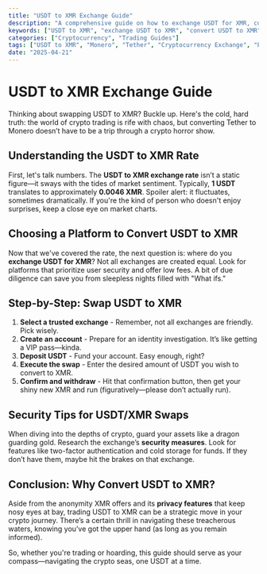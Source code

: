 ```yaml
---
title: "USDT to XMR Exchange Guide"
description: "A comprehensive guide on how to exchange USDT for XMR, covering rates, security, and step-by-step instructions."
keywords: ["USDT to XMR", "exchange USDT to XMR", "convert USDT to XMR", "USDT/XMR rate"]
categories: ["Cryptocurrency", "Trading Guides"]
tags: ["USDT to XMR", "Monero", "Tether", "Cryptocurrency Exchange", "Privacy Crypto Swap", "Crypto Conversion"]
date: "2025-04-21"
---
```


# USDT to XMR Exchange Guide

Thinking about swapping USDT to XMR? Buckle up. Here's the cold, hard truth: the world of crypto trading is rife with chaos, but converting Tether to Monero doesn’t have to be a trip through a crypto horror show.

## Understanding the USDT to XMR Rate

First, let's talk numbers. The **USDT to XMR exchange rate** isn’t a static figure—it sways with the tides of market sentiment. Typically, **1 USDT** translates to approximately **0.0046 XMR**. Spoiler alert: it fluctuates, sometimes dramatically. If you're the kind of person who doesn't enjoy surprises, keep a close eye on market charts.

## Choosing a Platform to Convert USDT to XMR

Now that we've covered the rate, the next question is: where do you **exchange USDT for XMR**? Not all exchanges are created equal. Look for platforms that prioritize user security and offer low fees. A bit of due diligence can save you from sleepless nights filled with "What ifs."

## Step-by-Step: Swap USDT to XMR

1. **Select a trusted exchange** - Remember, not all exchanges are friendly. Pick wisely.
2. **Create an account** - Prepare for an identity investigation. It’s like getting a VIP pass—kinda.
3. **Deposit USDT** - Fund your account. Easy enough, right?
4. **Execute the swap** - Enter the desired amount of USDT you wish to convert to XMR.
5. **Confirm and withdraw** - Hit that confirmation button, then get your shiny new XMR and run (figuratively—please don’t actually run).

## Security Tips for USDT/XMR Swaps

When diving into the depths of crypto, guard your assets like a dragon guarding gold. Research the exchange’s **security measures**. Look for features like two-factor authentication and cold storage for funds. If they don’t have them, maybe hit the brakes on that exchange.

## Conclusion: Why Convert USDT to XMR?

Aside from the anonymity XMR offers and its **privacy features** that keep nosy eyes at bay, trading USDT to XMR can be a strategic move in your crypto journey. There’s a certain thrill in navigating these treacherous waters, knowing you’ve got the upper hand (as long as you remain informed).

So, whether you're trading or hoarding, this guide should serve as your compass—navigating the crypto seas, one USDT at a time.
